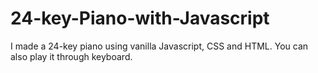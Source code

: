 # 24-key-Piano-with-Javascript
I made a 24-key piano using vanilla Javascript, CSS and HTML. You can also play it through keyboard.
